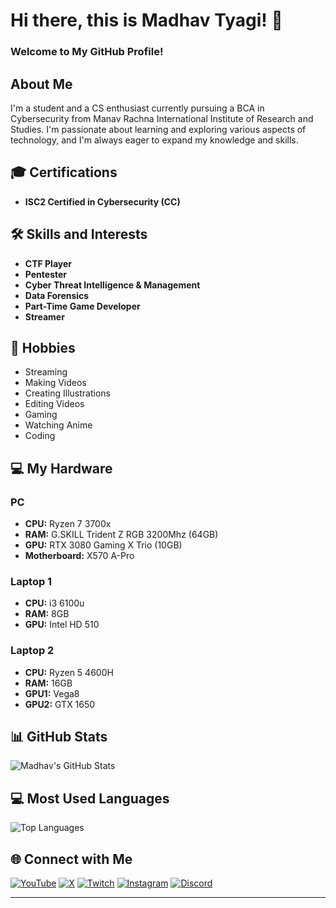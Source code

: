 # Hi there, this is Madhav Tyagi! 👋
### Welcome to My GitHub Profile!

## About Me
I'm a student and a CS enthusiast currently pursuing a BCA in Cybersecurity from Manav Rachna International Institute of Research and Studies. I'm passionate about learning and exploring various aspects of technology, and I'm always eager to expand my knowledge and skills.

## 🎓 Certifications
- **ISC2 Certified in Cybersecurity (CC)**

## 🛠 Skills and Interests
- **CTF Player**
- **Pentester**
- **Cyber Threat Intelligence & Management**
- **Data Forensics**
- **Part-Time Game Developer**
- **Streamer**

## 🎨 Hobbies
- Streaming
- Making Videos
- Creating Illustrations
- Editing Videos
- Gaming
- Watching Anime
- Coding

## 💻 My Hardware
### PC
- **CPU:** Ryzen 7 3700x
- **RAM:** G.SKILL Trident Z RGB 3200Mhz (64GB)
- **GPU:** RTX 3080 Gaming X Trio (10GB)
- **Motherboard:** X570 A-Pro

### Laptop 1
- **CPU:** i3 6100u
- **RAM:** 8GB
- **GPU:** Intel HD 510

### Laptop 2
- **CPU:** Ryzen 5 4600H
- **RAM:** 16GB
- **GPU1:** Vega8
- **GPU2:** GTX 1650

## 📊 GitHub Stats

![Madhav's GitHub Stats](https://github-readme-stats.vercel.app/api?username=areymadhav&show_icons=true&theme=radical)

## 💻 Most Used Languages

![Top Languages](https://github-readme-stats.vercel.app/api/top-langs/?username=areymadhav&layout=compact&theme=radical)



## 🌐 Connect with Me

[![YouTube](https://upload.wikimedia.org/wikipedia/commons/f/fe/YouTube_social_dark_circle_%282017%29.svg)][YouTube]
[![X](https://upload.wikimedia.org/wikipedia/commons/c/ce/X_logo_2023.svg)][X]
[![Twitch](https://upload.wikimedia.org/wikipedia/commons/8/80/Twitch_Glitch_Logo_Black.svg)][Twitch]
[![Instagram](https://upload.wikimedia.org/wikipedia/commons/e/e8/Instagram_circle.svg)][Instagram]
[![Discord](https://upload.wikimedia.org/wikipedia/commons/e/e3/Discord_White_Text_Logo_%282015-2021%29.svg)][Discord]

---

[YouTube]: https://www.youtube.com/c/Croc3LL
[X]: https://x.com/MadhavWasTaken
[Twitch]: https://www.twitch.tv/croc3llislive
[Instagram]: https://www.instagram.com/croc3ll/
[Discord]: https://discord.gg/RhSE2wm
